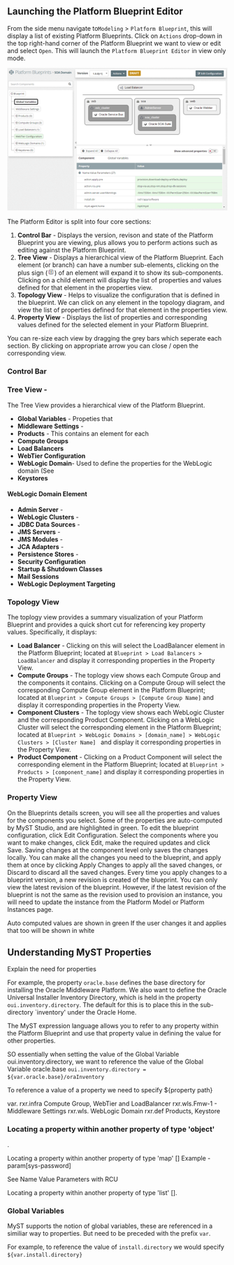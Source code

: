 ## Launching the Platform Blueprint Editor

From the side menu navigate to`Modeling` > `Platform Blueprint`, this will display a list of existing Platform Blueprints. Click on `Actions` drop-down in the top right-hand corner of the Platform Blueprint we want to view or edit and select `Open`. This will launch the `Platform Blueprint Editor` in view only mode.

![](/Part3/editPlatformBlueprint/img/PlatformBlueprintEditor.PNG)

The Platform Editor is split into four core sections:

1. **Control Bar** - Displays the version, revison and state of the Platform Blueprint you are viewing, plus allows you to perform actions such as editing against the Platform Blueprint.
2. **Tree View** - Displays a hierarchical view of the Platform Blueprint. Each element (or branch) can have a number sub-elements, clicking on the plus sign (![](/Part3/editPlatformBlueprint/img/PlatformBlueprintExpand.png)) of an element will expand it to show its sub-components. Clicking on a child element will display the list of properties and values defined for that element in the properties view. 
3. **Topology View** - Helps to visualize the configuration that is defined in the blueprint. We can click on any element in the topology diagram, and view the list of properties defined for that element in the properties view.
4. **Property View** - Displays the list of properties and corresponding values defined for the selected element in your Platform Blueprint. 

You can re-size each view by dragging the grey bars which seperate each section. By clicking on appropriate arrow you can close / open the corresponding view.

### Control Bar

### Tree View - 
The Tree View provides a hierarchical view of the Platform Blueprint.
* **Global Variables** - Propeties that
* **Middleware Settings** - 
* **Products** - This contains an element for each 
* **Compute Groups**
* **Load Balancers**
* **WebTier Configuration**
* **WebLogic Domain**- Used to define the properties for the WebLogic domain (See
* **Keystores**

#### WebLogic Domain Element
* **Admin Server** - 
* **WebLogic Clusters** - 
* **JDBC Data Sources** - 
* **JMS Servers** - 
* **JMS Modules** -
* **JCA Adapters** - 
* **Persistence Stores** - 
* **Security Configuration**
* **Startup & Shutdown Classes**
* **Mail Sessions**
* **WebLogic Deployment Targeting**

### Topology View
The toplogy view provides a summary visualization of your Platform Blueprint and provides a quick short cut for referencing key property values. Specifically, it displays:
* **Load Balancer** - Clicking on this will select the LoadBalancer element in the Platform Blueprint; located at `Blueprint > Load Balancers > LoadBalancer` and display it corresponding properties in the Property View.
* **Compute Groups** - The toplogy view shows each Compute Group and the components it contains. Clicking on a Compute Group will select the corresponding Compute Group element in the Platform Blueprint; located at `Blueprint > Compute Groups > [Compute Group Name]` and display it corresponding properties in the Property View.
* **Component Clusters** - The toplogy view shows each WebLogic Cluster and the corresponding Product Component. Clicking on a WebLogic Cluster will select the corresponding element in the Platform Blueprint; located at `Blueprint > WebLogic Domains > [domain_name] > WebLogic Clusters > [Cluster Name] ` and display it corresponding properties in the Property View.
* **Product Component** - Clicking on a Product Component will select the corresponding element in the Platform Blueprint; located at `Blueprint > Products > [component_name]` and display it corresponding properties in the Property View.

### Property View
On the Blueprints details screen, you will see all the properties and values for the components you select. Some of the properties are auto-computed by MyST Studio, and are highlighted in green. To edit the blueprint configuration, click Edit Configuration. Select the components where you want to make changes, click Edit, make the required updates and click Save. Saving changes at the component level only saves the changes locally. You can make all the changes you need to the blueprint, and apply them at once by clicking Apply Changes to apply all the saved changes, or Discard to discard all the saved changes. Every time you apply changes to a blueprint version, a new revision is created of the blueprint. You can only view the latest revision of the blueprint. However, if the latest revision of the blueprint is not the same as the revision used to provision an instance, you will need to update the instance from the Platform Model or Platform Instances page.

Auto computed values are shown in green
If the user changes it and applies that too will be shown in white

## Understanding MyST Properties
Explain the need for properties

For example, the property `oracle.base` defines the base directory for installing the Oracle Middleware Platform. We also want to define the Oracle Universal Installer Inventory Directory, which is held in the property `oui.inventory.directory`. The default for this is to place this in the sub-directory `inventory' under the Oracle Home.



<!-- Document for Sushil https://rubiconred.jiveon.com/docs/DOC-2384-->
The MyST expression language allows you to refer to any property within the Platform Blueprint and use that property value in defining the value for other properties. 



SO essentially when setting the value of the Global Variable oui.inventory.directory, we want to reference the value of the Global Variable oracle.base
`oui.inventory.directory = ${var.oracle.base}/oraInventory`

To reference a value of a property we need to specify 
${property path}

var.
rxr.infra Compute Group, WebTier and LoadBalancer
rxr.wls.Fmw-1 - Middleware Settings
rxr.wls. WebLogic Domain
rxr.def  Products, Keystore

### Locating a property within another property of type 'object'
<object-property-key>.<property-key>

Locating a property within another property of type 'map'
<map-property-key>[<mystId>]
Example - param[sys-password]

See Name Value Parameters with RCU

Locating a property within another property of type 'list'
<list-property-key>[<mystId>].<property-key>

### Global Variables
MyST supports the notion of global variables, these are referenced in a similiar way to properties. But need to be preceded with the prefix `var`. 

For example, to reference the value of `install.directory` we would specify `${var.install.directory}`
